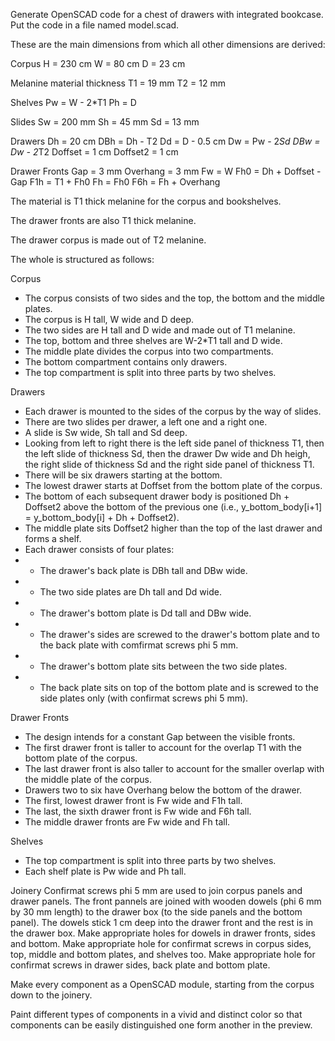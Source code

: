 Generate OpenSCAD code for a chest of drawers with integrated bookcase. Put the code in a file named model.scad.

These are the main dimensions from which all other dimensions are derived:

Corpus
H = 230 cm
W = 80 cm
D = 23 cm

Melanine material thickness
T1 = 19 mm
T2 = 12 mm

Shelves
Pw = W - 2*T1
Ph = D

Slides
Sw = 200 mm
Sh = 45 mm
Sd = 13 mm

Drawers
Dh = 20 cm
DBh = Dh - T2
Dd = D - 0.5 cm
Dw = Pw - 2*Sd
DBw = Dw - 2*T2
Doffset = 1 cm
Doffset2 = 1 cm

Drawer Fronts
Gap = 3 mm
Overhang = 3 mm
Fw = W
Fh0 = Dh + Doffset - Gap
F1h = T1 + Fh0
Fh = Fh0
F6h = Fh + Overhang


The material is T1 thick melanine for the corpus and bookshelves.

The drawer fronts are also T1 thick melanine.

The drawer corpus is made out of T2 melanine.

The whole is structured as follows:

Corpus
- The corpus consists of two sides and the top, the bottom and the middle plates.
- The corpus is H tall, W wide and D deep.
- The two sides are H tall and D wide and made out of T1 melanine.
- The top, bottom and three shelves are W-2*T1 tall and D wide.
- The middle plate divides the corpus into two compartments.
- The bottom compartment contains only drawers.
- The top compartment is split into three parts by two shelves.

Drawers
- Each drawer is mounted to the sides of the corpus by the way of slides.
- There are two slides per drawer, a left one and a right one.
- A slide is Sw wide, Sh tall and Sd deep.
- Looking from left to right there is the left side panel of thickness T1, then the left slide of thickness Sd, then the drawer Dw wide and Dh heigh, the right slide of thickness Sd and the right side panel of thickness T1. 
- There will be six drawers starting at the bottom.
- The lowest drawer starts at Doffset from the bottom plate of the corpus.
- The bottom of each subsequent drawer body is positioned Dh + Doffset2 above the bottom of the previous one (i.e., y_bottom_body[i+1] = y_bottom_body[i] + Dh + Doffset2).
- The middle plate sits Doffset2 higher than the top of the last drawer and forms a shelf.
- Each drawer consists of four plates:
- - The drawer's back plate is DBh tall and DBw wide.
- - The two side plates are Dh tall and Dd wide.
- - The drawer's bottom plate is Dd tall and DBw wide.
- - The drawer's sides are screwed to the drawer's bottom plate and to the back plate with comfirmat screws phi 5 mm.
- - The drawer's bottom plate sits between the two side plates.
- - The back plate sits on top of the bottom plate and is screwed to the side plates only (with confirmat screws phi 5 mm).

Drawer Fronts
- The design intends for a constant Gap between the visible fronts.
- The first drawer front is taller to account for the overlap T1 with the bottom plate of the corpus.
- The last drawer front is also taller to account for the smaller overlap with the middle plate of the corpus.
- Drawers two to six have Overhang below the bottom of the drawer.
- The first, lowest drawer front is Fw wide and F1h tall.
- The last, the sixth drawer front is Fw wide and F6h tall.
- The middle drawer fronts are Fw wide and Fh tall.

Shelves
- The top compartment is split into three parts by two shelves.
- Each shelf plate is Pw wide and Ph tall.

Joinery
Confirmat screws phi 5 mm are used to join corpus panels and drawer panels.
The front pannels are joined with wooden dowels (phi 6 mm by 30 mm length) to the drawer box (to the side panels and the bottom panel).
The dowels stick 1 cm deep into the drawer front and the rest is in the drawer box.
Make appropriate holes for dowels in drawer fronts, sides and bottom.
Make appropriate hole for confirmat screws in corpus sides, top, middle and bottom plates, and shelves too.
Make appropriate hole for confirmat screws in drawer sides, back plate and bottom plate.

Make every component as a OpenSCAD module, starting from the corpus down to the joinery.

Paint different types of components in a vivid and distinct color so that components can be easily distinguished one form another in the preview.

